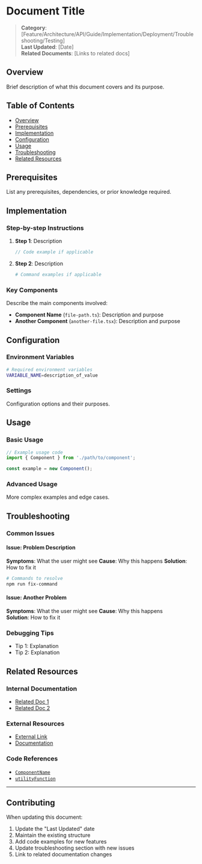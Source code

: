 # Document Title

> **Category**: [Feature/Architecture/API/Guide/Implementation/Deployment/Troubleshooting/Testing]  
> **Last Updated**: [Date]  
> **Related Documents**: [Links to related docs]

## Overview

Brief description of what this document covers and its purpose.

## Table of Contents

- [Overview](#overview)
- [Prerequisites](#prerequisites)
- [Implementation](#implementation)
- [Configuration](#configuration)
- [Usage](#usage)
- [Troubleshooting](#troubleshooting)
- [Related Resources](#related-resources)

## Prerequisites

List any prerequisites, dependencies, or prior knowledge required.

## Implementation

### Step-by-step Instructions

1. **Step 1**: Description

   ```typescript
   // Code example if applicable
   ```

2. **Step 2**: Description
   ```bash
   # Command examples if applicable
   ```

### Key Components

Describe the main components involved:

- **Component Name** (`file-path.ts`): Description and purpose
- **Another Component** (`another-file.tsx`): Description and purpose

## Configuration

### Environment Variables

```bash
# Required environment variables
VARIABLE_NAME=description_of_value
```

### Settings

Configuration options and their purposes.

## Usage

### Basic Usage

```typescript
// Example usage code
import { Component } from './path/to/component';

const example = new Component();
```

### Advanced Usage

More complex examples and edge cases.

## Troubleshooting

### Common Issues

#### Issue: Problem Description

**Symptoms**: What the user might see
**Cause**: Why this happens
**Solution**: How to fix it

```bash
# Commands to resolve
npm run fix-command
```

#### Issue: Another Problem

**Symptoms**: What the user might see
**Cause**: Why this happens  
**Solution**: How to fix it

### Debugging Tips

- Tip 1: Explanation
- Tip 2: Explanation

## Related Resources

### Internal Documentation

- [Related Doc 1](./path/to/doc.md)
- [Related Doc 2](../category/another-doc.md)

### External Resources

- [External Link](https://example.com)
- [Documentation](https://docs.example.com)

### Code References

- [`ComponentName`](../src/components/component-name.tsx)
- [`utilityFunction`](../src/lib/utility.ts)

---

## Contributing

When updating this document:

1. Update the "Last Updated" date
2. Maintain the existing structure
3. Add code examples for new features
4. Update troubleshooting section with new issues
5. Link to related documentation changes
